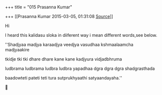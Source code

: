 +++
title = "015 Prasanna Kumar"

+++
[[Prasanna Kumar	2015-03-05, 01:31:08 [Source](https://groups.google.com/g/samskrita/c/OoGeAs18djo)]]



Hi

  

I heard this kalidasu sloka in diiferent way i mean different words,see below.

  

''Shadjyaa madjya karaadjya veedjya vasudhaa kshmaalaamcha madjyaakire

  

tkidje tki tki dhare dhare kane kane kadjyura vidjadbhruma

  

ludbrama ludbrama ludbra ludbra yapadhaa dgra dgra dgra shadgrasthada

  

baadowteti pateti teti tura sutprukhyaathi satyaandayaha.''



